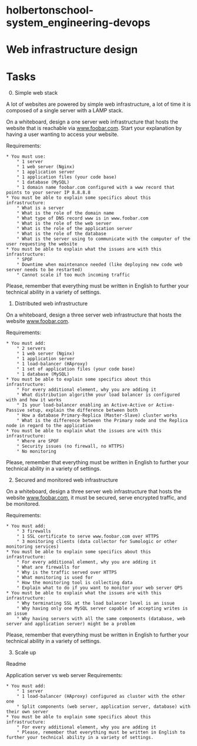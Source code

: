 # holbertonschool-system_engineering-devops

# Web infrastructure design

# Tasks

0. Simple web stack

A lot of websites are powered by simple web infrastructure, a lot of time it is composed of a single server with a LAMP stack.

On a whiteboard, design a one server web infrastructure that hosts the website that is reachable via www.foobar.com. Start your explanation by having a user wanting to access your website.

Requirements:

	* You must use:
		° 1 server
		° 1 web server (Nginx)
		° 1 application server
		° 1 application files (your code base)
		° 1 database (MySQL)
		° 1 domain name foobar.com configured with a www record that points to your server IP 8.8.8.8
	* You must be able to explain some specifics about this infrastructure:
		° What is a server
		° What is the role of the domain name
		° What type of DNS record www is in www.foobar.com
		° What is the role of the web server
		° What is the role of the application server
		° What is the role of the database
		° What is the server using to communicate with the computer of the user requesting the website
	* You must be able to explain what the issues are with this infrastructure:
		° SPOF
		° Downtime when maintenance needed (like deploying new code web server needs to be restarted)
		° Cannot scale if too much incoming traffic

Please, remember that everything must be written in English to further your technical ability in a variety of settings.

1. Distributed web infrastructure

On a whiteboard, design a three server web infrastructure that hosts the website www.foobar.com.

Requirements:

	* You must add:
		° 2 servers
		° 1 web server (Nginx)
		° 1 application server
		° 1 load-balancer (HAproxy)
		° 1 set of application files (your code base)
		° 1 database (MySQL)
	* You must be able to explain some specifics about this infrastructure:
		° For every additional element, why you are adding it
		° What distribution algorithm your load balancer is configured with and how it works
		° Is your load-balancer enabling an Active-Active or Active-Passive setup, explain the difference between both
		° How a database Primary-Replica (Master-Slave) cluster works
		° What is the difference between the Primary node and the Replica node in regard to the application
	* You must be able to explain what the issues are with this infrastructure:
		° Where are SPOF
		° Security issues (no firewall, no HTTPS)
		° No monitoring

Please, remember that everything must be written in English to further your technical ability in a variety of settings.

2. Secured and monitored web infrastructure

On a whiteboard, design a three server web infrastructure that hosts the website www.foobar.com, it must be secured, serve encrypted traffic, and be monitored.

Requirements:

	* You must add:
		° 3 firewalls
		° 1 SSL certificate to serve www.foobar.com over HTTPS
		° 3 monitoring clients (data collector for Sumologic or other monitoring services)
	* You must be able to explain some specifics about this infrastructure:
		° For every additional element, why you are adding it
		° What are firewalls for
		° Why is the traffic served over HTTPS
		° What monitoring is used for
		° How the monitoring tool is collecting data
		° Explain what to do if you want to monitor your web server QPS
	* You must be able to explain what the issues are with this infrastructure:
		° Why terminating SSL at the load balancer level is an issue
		° Why having only one MySQL server capable of accepting writes is an issue
		° Why having servers with all the same components (database, web server and application server) might be a problem

Please, remember that everything must be written in English to further your technical ability in a variety of settings.

3. Scale up

Readme

Application server vs web server
Requirements:

	* You must add:
		° 1 server
		° 1 load-balancer (HAproxy) configured as cluster with the other one
		° Split components (web server, application server, database) with their own server
	* You must be able to explain some specifics about this infrastructure:
		° For every additional element, why you are adding it
		° Please, remember that everything must be written in English to further your technical ability in a variety of settings.
